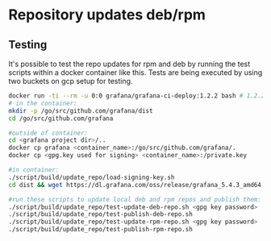 # Repository updates deb/rpm



## Testing

It's possible to test the repo updates for rpm and deb by running the test scripts within a docker container like this. Tests are being executed by using two buckets on gcp setup for testing.

```bash
docker run -ti --rm -u 0:0 grafana/grafana-ci-deploy:1.2.2 bash # 1.2.2 is the newest image at the time of writing
# in the container:
mkdir -p /go/src/github.com/grafana/dist
cd /go/src/github.com/grafana

#outside of container:
cd <grafana project dir>/..
docker cp grafana <container_name>:/go/src/github.com/grafana/.
docker cp <gpg.key used for signing> <container_name>:/private.key

#in container:
./script/build/update_repo/load-signing-key.sh
cd dist && wget https://dl.grafana.com/oss/release/grafana_5.4.3_amd64.deb && wget https://dl.grafana.com/oss/release/grafana-5.4.3-1.x86_64.rpm && cd ..

#run these scripts to update local deb and rpm repos and publish them:
./script/build/update_repo/test-update-deb-repo.sh <gpg key password>
./script/build/update_repo/test-publish-deb-repo.sh
./script/build/update_repo/test-update-rpm-repo.sh <gpg key password>
./script/build/update_repo/test-publish-rpm-repo.sh

```
